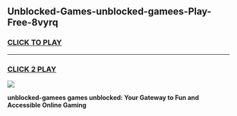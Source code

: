 
## Unblocked-Games-unblocked-gamees-Play-Free-8vyrq
<h3>
<a href="https://premium76.site?title=unblocked-gamees&ref=10A">CLICK TO PLAY</a></h3>
<hr>

<h3>
<a href="https://premium76.site?title=unblocked-gamees&ref=10A">CLICK 2 PLAY</a>
  
</h3>

<a href="https://premium76.site?title=unblocked-gamees&ref=10A"><img src="https://clearcache.store/games.png"></a>


**unblocked-gamees games unblocked: Your Gateway to Fun and Accessible Online Gaming**
